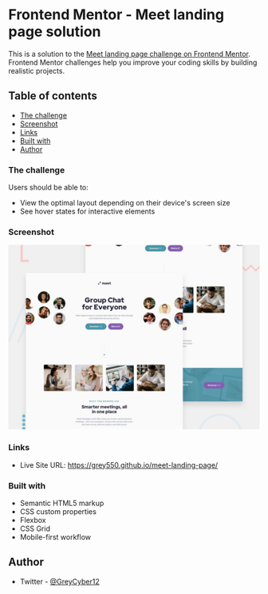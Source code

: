# Frontend Mentor - Meet landing page solution

This is a solution to the [Meet landing page challenge on Frontend Mentor](https://www.frontendmentor.io/challenges/meet-landing-page-rbTDS6OUR). Frontend Mentor challenges help you improve your coding skills by building realistic projects. 

## Table of contents


  - [The challenge](#the-challenge)
  - [Screenshot](#screenshot)
  - [Links](#links)
  - [Built with](#built-with)
- [Author](#author)



### The challenge

Users should be able to:

- View the optimal layout depending on their device's screen size
- See hover states for interactive elements

### Screenshot

![](./preview.jpg)


### Links

- Live Site URL: https://grey550.github.io/meet-landing-page/


### Built with

- Semantic HTML5 markup
- CSS custom properties
- Flexbox
- CSS Grid
- Mobile-first workflow


## Author

- Twitter - [@GreyCyber12](https://www.twitter.com/greycyber12)

